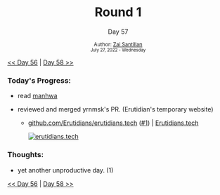 <div align="center">
  <h1>Round 1</h1>
  <p>Day 57</p>
  <sub>
    Author: <a href="https://github.com/plskz" target="_blank">Zai Santillan</a>
    <br>
    <small>July 27, 2022 - Wednesday</small>
  </sub>
</div>

[<< Day 56](day056.md) | [Day 58 >>](day058.md)

### Today's Progress:

- read [manhwa](https://anilist.co/activity/427184417)
- reviewed and merged yrnmsk's PR. (Erutidian's temporary website)

  - [github.com/Erutidians/erutidians.tech](https://github.com/Erutidians/erutidians.tech) ([#1](https://github.com/Erutidians/erutidians.tech/pull/1)) | [Erutidians.tech](https://erutidians.tech)

    <a href='https://erutidians.tech'>![erutidians.tech](https://i.imgur.com/6mgezd8.png)</a>

### Thoughts:

- yet another unproductive day. (1)

[<< Day 56](day056.md) | [Day 58 >>](day058.md)
